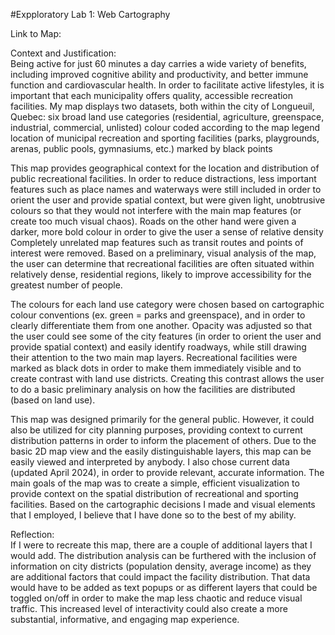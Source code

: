 #Expploratory Lab 1: Web Cartography 

Link to Map: 

Context and Justification:  
Being active for just 60 minutes a day carries a wide variety of benefits, including improved cognitive ability and productivity, and better immune function and cardiovascular health. In order to facilitate active lifestyles, it is important that each municipality offers quality, accessible recreation facilities. My map displays two datasets, both within the city of Longueuil, Quebec:
six broad land use categories (residential, agriculture, greenspace, industrial, commercial, unlisted) colour coded according to the map legend 
location of municipal recreation and sporting facilities (parks, playgrounds, arenas, public pools, gymnasiums, etc.) marked by black points

This map provides geographical context for the location and distribution of public recreational facilities. In order to reduce distractions, less important features such as place names and waterways were still included in order to orient the user and provide spatial context, but were given light, unobtrusive colours so that they would not interfere with the main map features (or create too much visual chaos). Roads on the other hand were given a darker, more bold colour in order to give the user a sense of relative density Completely unrelated map features such as transit routes and points of interest were removed. Based on a preliminary, visual analysis of the map, the user can determine that recreational facilities are often situated within relatively dense, residential regions, likely to improve accessibility for the greatest number of people. 

The colours for each land use category were chosen based on cartographic colour conventions (ex. green = parks and greenspace), and in order to clearly differentiate them from one another. Opacity was adjusted so that the user could see some of the city features (in order to orient the user and provide spatial context) and easily identify roadways, while still drawing their attention to the two main map layers. Recreational facilities were marked as black dots in order to make them immediately visible and to create contrast with land use districts. Creating this contrast allows the user to do a basic preliminary analysis on how the facilities are distributed (based on land use).     
   
This map was designed primarily for the general public. However, it could also be utilized for city planning purposes, providing context to current distribution patterns in order to inform the placement of others. Due to the basic 2D map view and the easily distinguishable layers, this map can be easily viewed and interpreted by anybody. I also chose current data (updated April 2024), in order to provide relevant, accurate information. The main goals of the map was to create a simple, efficient visualization to provide context on the spatial distribution of recreational and sporting facilities. Based on the cartographic decisions I made and visual elements that I employed, I believe that I have done so to the best of my ability.   


Reflection:      
If I were to recreate this map, there are a couple of additional layers that I would add. The distribution analysis can be furthered with the inclusion of information on city districts (population density, average income) as they are additional factors that could impact the facility distribution. That data would have to be added as text popups or as different layers that could be toggled on/off in order to make the map less chaotic and reduce visual traffic. This increased level of interactivity could also create a more substantial, informative, and engaging map experience.  
